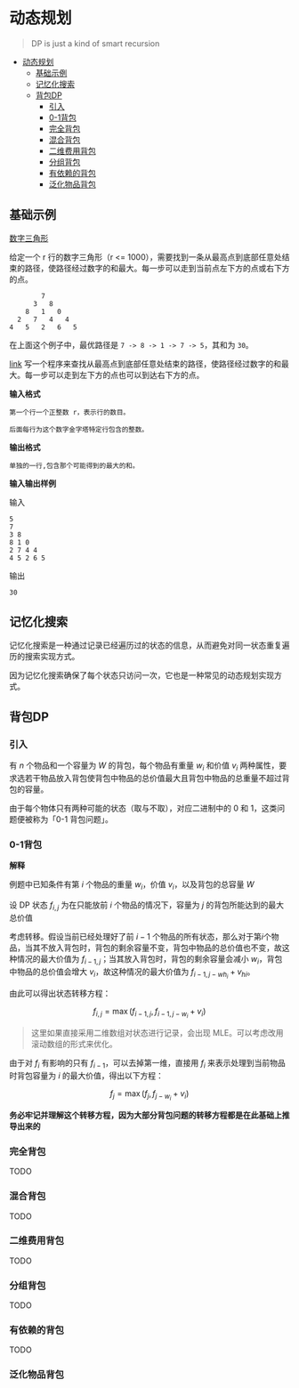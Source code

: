 # 动态规划

> DP is just a kind of smart recursion

<!-- TOC -->
* [动态规划](#动态规划)
  * [基础示例](#基础示例)
  * [记忆化搜索](#记忆化搜索)
  * [背包DP](#背包dp)
    * [引入](#引入)
    * [0-1背包](#0-1背包)
    * [完全背包](#完全背包)
    * [混合背包](#混合背包)
    * [二维费用背包](#二维费用背包)
    * [分组背包](#分组背包)
    * [有依赖的背包](#有依赖的背包)
    * [泛化物品背包](#泛化物品背包)
<!-- TOC -->

## 基础示例

[数字三角形](src/main/kotlin/io/intellij/dsa/dp/NumberTriangles.kt)

给定一个 r 行的数字三角形（r <= 1000），需要找到一条从最高点到底部任意处结束的路径，使路径经过数字的和最大。每一步可以走到当前点左下方的点或右下方的点。

```text
        7 
      3   8 
    8   1   0 
  2   7   4   4 
4   5   2   6   5 
```

在上面这个例子中，最优路径是 `7 -> 8 -> 1 -> 7 -> 5`，其和为 `30`。

[link](https://www.luogu.com.cn/problem/P1216)
写一个程序来查找从最高点到底部任意处结束的路径，使路径经过数字的和最大。每一步可以走到左下方的点也可以到达右下方的点。

**输入格式**

```text
第一个行一个正整数 r，表示行的数目。

后面每行为这个数字金字塔特定行包含的整数。
```

**输出格式**

```text
单独的一行,包含那个可能得到的最大的和。
```

**输入输出样例**

输入

```text
5
7
3 8
8 1 0
2 7 4 4
4 5 2 6 5 
```

输出

```text
30
```

## 记忆化搜索

记忆化搜索是一种通过记录已经遍历过的状态的信息，从而避免对同一状态重复遍历的搜索实现方式。

因为记忆化搜索确保了每个状态只访问一次，它也是一种常见的动态规划实现方式。

## 背包DP

### 引入

有 $n$ 个物品和一个容量为 $W$ 的背包，每个物品有重量 $w_{i}$ 和价值 $v_i$ 两种属性，要求选若干物品放入背包使背包中物品的总价值最大且背包中物品的总重量不超过背包的容量。

由于每个物体只有两种可能的状态（取与不取），对应二进制中的 0 和 1，这类问题便被称为「0-1 背包问题」。


### 0-1背包

**解释**

例题中已知条件有第 $i$ 个物品的重量 $w_{i}$，价值 $v_{i}$，以及背包的总容量 $W$

设 DP 状态 $f_{i,j}$ 为在只能放前 $i$ 个物品的情况下，容量为 $j$ 的背包所能达到的最大总价值

考虑转移。假设当前已经处理好了前 $i-1$ 个物品的所有状态，那么对于第$i$个物品，当其不放入背包时，背包的剩余容量不变，背包中物品的总价值也不变，故这种情况的最大价值为 $f_{i-1,j}$；当其放入背包时，背包的剩余容量会减小 $w_{i}$，背包中物品的总价值会增大 $v_{i}$，故这种情况的最大价值为 $f_{i-1,j-wh_{i}}+v_{hi}$。

由此可以得出状态转移方程：

$$
f_{i,j} = \max(f_{i-1,j}, f_{i-1,j-w_{i}} + v_{i})
$$

> 这里如果直接采用二维数组对状态进行记录，会出现 MLE。可以考虑改用滚动数组的形式来优化。

由于对 $f_i$ 有影响的只有 $f_{i-1}$，可以去掉第一维，直接用 $f_{i}$ 来表示处理到当前物品时背包容量为 $i$ 的最大价值，得出以下方程：

$$
f_{j} = \max(f_{j}, f_{j-w_{i}} + v_{i})
$$

**务必牢记并理解这个转移方程，因为大部分背包问题的转移方程都是在此基础上推导出来的**

### 完全背包

TODO

### 混合背包

TODO

### 二维费用背包

TODO

### 分组背包

TODO

### 有依赖的背包

TODO

### 泛化物品背包

